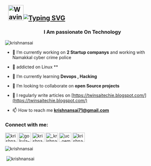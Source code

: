 ## &nbsp; <img src="https://c.tenor.com/oqyUP8ollp8AAAAi/amphibia-anne-boonchuy.gif" alt="Waving hand" width="50px">[![Typing SVG](https://readme-typing-svg.herokuapp.com?font=Ubuntu&color=%2336BCF7&vCenter=true&height=35&lines=root%40gokula-krishnan-k~%23+whoami;%E2%9C%93+Devops+Engineer;%E2%9C%93+Cloud+Engineer+;%E2%9C%93+Security+Engineer+;%E2%9C%93+Blogger+;%E2%9C%93+Youtuber+;%E2%9C%93+Automation+Developer+;%E2%9C%93+Open+source+Toolmaker+)](https://git.io/typing-svg)



###

<h3 align="center">I Am passionate On Technology</h3>

<p
 align="left"> <img
src="https://komarev.com/ghpvc/?username=krishnansai&label=Profile%20views&color=0e75b6&style=flat"
 alt="krishnansai" /> </p>

- 🔭 I’m currently working on **2 Startup companys** and working with Namakkal cyber crime police

- 🔭 addicted on Linux **

- 🌱 I’m currently learning **Devops , Hacking**


- 👯 I’m looking to collaborate on **open Source projects**


- 📝 I regularly write articles on [https://twinsaitechie.blogspot.com/](https://twinsaitechie.blogspot.com/)


- 📫 How to reach me **krishnansai71@gmail.com**


<h3 align="left">Connect with me:</h3>
<p align="left">
<a
 href="https://twitter.com/krishnansai71" target="blank"><img 
align="center" 
src="https://raw.githubusercontent.com/rahuldkjain/github-profile-readme-generator/master/src/images/icons/Social/twitter.svg"
 alt="krishnansai71" height="30" width="40" /></a>
<a 
href="https://www.linkedin.com/in/gokulakrishnankumaran/" 
target="blank"><img align="center" 
src="https://raw.githubusercontent.com/rahuldkjain/github-profile-readme-generator/master/src/images/icons/Social/linked-in-alt.svg"
 alt="gokula-krishnan-k-4328a3202" height="30" width="40" 
/></a>
<a href="https://codesandbox.com/krishnansai" 
target="blank"><img align="center" src="https://raw.githubusercontent.com/rahuldkjain/github-profile-readme-generator/master/src/images/icons/Social/codesandbox.svg"
 alt="krishnansai" height="30" width="40" /></a>
<a 
href="https://instagram.com/_krishnan_sai_" target="blank"><img 
align="center" 
src="https://raw.githubusercontent.com/rahuldkjain/github-profile-readme-generator/master/src/images/icons/Social/instagram.svg"
 alt="_krishnan_sai_" height="30" width="40" /></a>
<a 
href="https://www.youtube.com/channel/UC_oEMYOCgK5-dZ1A2AIH6KQ" 
target="blank"><img align="center" 
src="https://raw.githubusercontent.com/rahuldkjain/github-profile-readme-generator/master/src/images/icons/Social/youtube.svg"
 alt="uc_oemyocgk5-dz1a2aih6kq" height="30" width="40" /></a>
<a
 href="https://www.hackerrank.com/krishnansai71" 
target="blank"><img align="center" 
src="https://raw.githubusercontent.com/rahuldkjain/github-profile-readme-generator/master/src/images/icons/Social/hackerrank.svg"
 alt="krishnansai71" height="30" width="40" /></a>
</p>




<p><img align="left" 
src="https://github-readme-stats.vercel.app/api/top-langs?username=krishnansai&show_icons=true&locale=en&layout=compact"
 alt="krishnansai" /></p>

<br />

<p>&nbsp;<img 
align="center" 
src="https://github-readme-stats.vercel.app/api?username=krishnansai&show_icons=true&locale=en"
 alt="krishnansai" /></p>



